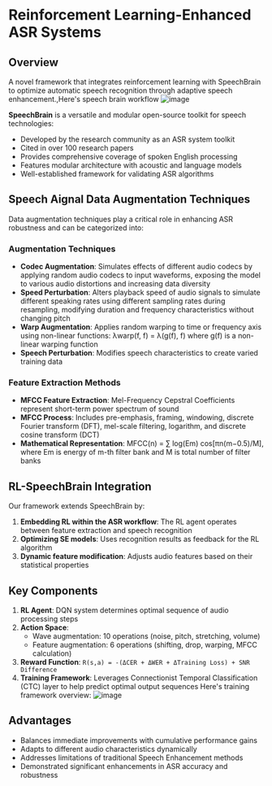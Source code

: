 # Reinforcement Learning-Enhanced ASR Systems

## Overview
A novel framework that integrates reinforcement learning with SpeechBrain to optimize automatic speech recognition through adaptive speech enhancement.,Here's speech brain workflow
![image](https://github.com/user-attachments/assets/fbc05427-9d84-4b28-8b03-cea2e6d87047)

**SpeechBrain** is a versatile and modular open-source toolkit for speech technologies:
- Developed by the research community as an ASR system toolkit
- Cited in over 100 research papers
- Provides comprehensive coverage of spoken English processing
- Features modular architecture with acoustic and language models
- Well-established framework for validating ASR algorithms

## Speech Aignal Data Augmentation Techniques
Data augmentation techniques play a critical role in enhancing ASR robustness and can be categorized into:

### Augmentation Techniques
- **Codec Augmentation**: Simulates effects of different audio codecs by applying random audio codecs to input waveforms, exposing the model to various audio distortions and increasing data diversity
- **Speed Perturbation**: Alters playback speed of audio signals to simulate different speaking rates using different sampling rates during resampling, modifying duration and frequency characteristics without changing pitch
- **Warp Augmentation**: Applies random warping to time or frequency axis using non-linear functions: λwarp(f, f) = λ(g(f), f) where g(f) is a non-linear warping function
- **Speech Perturbation**: Modifies speech characteristics to create varied training data
### Feature Extraction Methods
- **MFCC Feature Extraction**: Mel-Frequency Cepstral Coefficients represent short-term power spectrum of sound
- **MFCC Process**: Includes pre-emphasis, framing, windowing, discrete Fourier transform (DFT), mel-scale filtering, logarithm, and discrete cosine transform (DCT)
- **Mathematical Representation**: MFCC(n) = ∑ log(Em) cos[πn(m−0.5)/M], where Em is energy of m-th filter bank and M is total number of filter banks


## RL-SpeechBrain Integration
Our framework extends SpeechBrain by:
1. **Embedding RL within the ASR workflow**: The RL agent operates between feature extraction and speech recognition
2. **Optimizing SE models**: Uses recognition results as feedback for the RL algorithm
3. **Dynamic feature modification**: Adjusts audio features based on their statistical properties

## Key Components
1. **RL Agent**: DQN system determines optimal sequence of audio processing steps
2. **Action Space**:
   - Wave augmentation: 10 operations (noise, pitch, stretching, volume)
   - Feature augmentation: 6 operations (shifting, drop, warping, MFCC calculation)
3. **Reward Function**: `R(s,a) = -(ΔCER + ΔWER + ΔTraining Loss) + SNR Difference`
4. **Training Framework**: Leverages Connectionist Temporal Classification (CTC) layer to help predict optimal output sequences
Here's training framework overview:
![image](https://github.com/user-attachments/assets/8ba86112-5765-4e72-94d5-38f110b8b303)


## Advantages
- Balances immediate improvements with cumulative performance gains
- Adapts to different audio characteristics dynamically
- Addresses limitations of traditional Speech Enhancement methods
- Demonstrated significant enhancements in ASR accuracy and robustness
